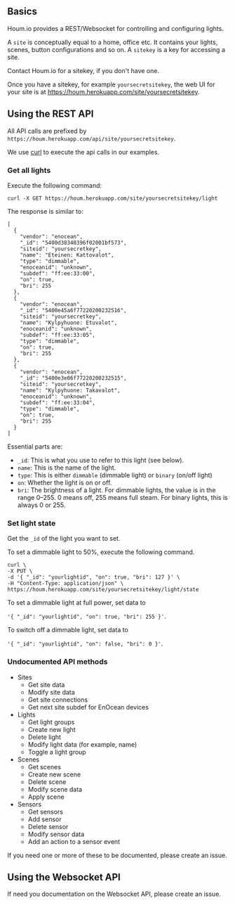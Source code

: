 ## Basics

Houm.io provides a REST/Websocket for controlling and configuring lights.

A `site` is conceptually equal to a home, office etc. It contains your lights, scenes, button configurations and so on. A `sitekey` is a key for accessing a site.

Contact Houm.io for a sitekey, if you don't have one.

Once you have a sitekey, for example `yoursecretsitekey`, the web UI for your site is at https://houm.herokuapp.com/site/yoursecretsitekey.

## Using the REST API

All API calls are prefixed by `https://houm.herokuapp.com/api/site/yoursecretsitekey`.

We use [curl](http://curl.haxx.se/) to execute the api calls in our examples.

### Get all lights

Execute the following command:

`curl -X GET https://houm.herokuapp.com/site/yoursecretsitekey/light`

The response is similar to:

```
[
  {
    "vendor": "enocean",
    "_id": "5400d38340396f02001bf573",
    "siteid": "yoursecretkey",
    "name": "Eteinen: Kattovalot",
    "type": "dimmable",
    "enoceanid": "unknown",
    "subdef": "ff:ee:33:00",
    "on": true,
    "bri": 255
  },
  {
    "vendor": "enocean",
    "_id": "5400e45a6f77220200232516",
    "siteid": "yoursecretkey",
    "name": "Kylpyhuone: Etuvalot",
    "enoceanid": "unknown",
    "subdef": "ff:ee:33:05",
    "type": "dimmable",
    "on": true,
    "bri": 255
  },
  {
    "vendor": "enocean",
    "_id": "5400e3e06f77220200232515",
    "siteid": "yoursecretkey",
    "name": "Kylpyhuone: Takavalot",
    "enoceanid": "unknown",
    "subdef": "ff:ee:33:04",
    "type": "dimmable",
    "on": true,
    "bri": 255
  }
]
```

Essential parts are:

* `_id`: This is what you use to refer to this light (see below).
* `name`: This is the name of the light.
* `type`: This is either `dimmable` (dimmable light) or `binary` (on/off light)
* `on`: Whether the light is on or off.
* `bri`: The brightness of a light. For dimmable lights, the value is in the range 0–255. 0 means off, 255 means full steam. For binary lights, this is always 0 or 255.

### Set light state

Get the `_id` of the light you want to set.

To set a dimmable light to 50%, execute the following command.

```
curl \
-X PUT \
-d '{ "_id": "yourlightid", "on": true, "bri": 127 }' \
-H "Content-Type: application/json" \
https://houm.herokuapp.com/site/yoursecretsitekey/light/state
```

To set a dimmable light at full power, set data to

`'{ "_id": "yourlightid", "on": true, "bri": 255 }'`.

To switch off a dimmable light, set data to

`'{ "_id": "yourlightid", "on": false, "bri": 0 }'`.

### Undocumented API methods

- Sites
  - Get site data
  - Modify site data
  - Get site connections
  - Get next site subdef for EnOcean devices
- Lights
  - Get light groups
  - Create new light
  - Delete light
  - Modify light data (for example, name)
  - Toggle a light group
- Scenes
  - Get scenes
  - Create new scene
  - Delete scene
  - Modify scene data
  - Apply scene
- Sensors
  - Get sensors
  - Add sensor
  - Delete sensor
  - Modify sensor data
  - Add an action to a sensor event

If you need one or more of these to be documented, please create an issue.

## Using the Websocket API

If need you documentation on the Websocket API, please create an issue.
